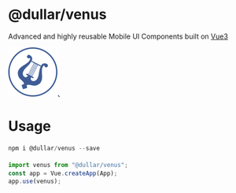 # @dullar/venus

Advanced and highly reusable Mobile UI Components built on [Vue3](https://v3.vuejs.org/)

<img src="./examples/assets/logo/venus.logo.svg" width="100" height="100"/>、

# Usage

```js
npm i @dullar/venus --save

import venus from "@dullar/venus";
const app = Vue.createApp(App);
app.use(venus);
```

